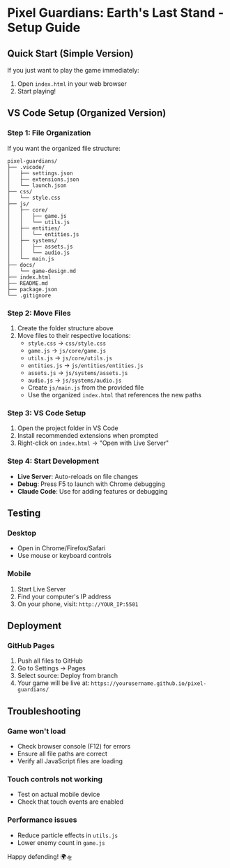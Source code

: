 # Pixel Guardians: Earth's Last Stand - Setup Guide

## Quick Start (Simple Version)

If you just want to play the game immediately:
1. Open `index.html` in your web browser
2. Start playing!

## VS Code Setup (Organized Version)

### Step 1: File Organization

If you want the organized file structure:

```
pixel-guardians/
├── .vscode/
│   ├── settings.json
│   ├── extensions.json
│   └── launch.json
├── css/
│   └── style.css
├── js/
│   ├── core/
│   │   ├── game.js
│   │   └── utils.js
│   ├── entities/
│   │   └── entities.js
│   ├── systems/
│   │   ├── assets.js
│   │   └── audio.js
│   └── main.js
├── docs/
│   └── game-design.md
├── index.html
├── README.md
├── package.json
└── .gitignore
```

### Step 2: Move Files

1. Create the folder structure above
2. Move files to their respective locations:
   - `style.css` → `css/style.css`
   - `game.js` → `js/core/game.js`
   - `utils.js` → `js/core/utils.js`
   - `entities.js` → `js/entities/entities.js`
   - `assets.js` → `js/systems/assets.js`
   - `audio.js` → `js/systems/audio.js`
   - Create `js/main.js` from the provided file
   - Use the organized `index.html` that references the new paths

### Step 3: VS Code Setup

1. Open the project folder in VS Code
2. Install recommended extensions when prompted
3. Right-click on `index.html` → "Open with Live Server"

### Step 4: Start Development

- **Live Server**: Auto-reloads on file changes
- **Debug**: Press F5 to launch with Chrome debugging
- **Claude Code**: Use for adding features or debugging

## Testing

### Desktop
- Open in Chrome/Firefox/Safari
- Use mouse or keyboard controls

### Mobile
1. Start Live Server
2. Find your computer's IP address
3. On your phone, visit: `http://YOUR_IP:5501`

## Deployment

### GitHub Pages
1. Push all files to GitHub
2. Go to Settings → Pages
3. Select source: Deploy from branch
4. Your game will be live at: `https://yourusername.github.io/pixel-guardians/`

## Troubleshooting

### Game won't load
- Check browser console (F12) for errors
- Ensure all file paths are correct
- Verify all JavaScript files are loading

### Touch controls not working
- Test on actual mobile device
- Check that touch events are enabled

### Performance issues
- Reduce particle effects in `utils.js`
- Lower enemy count in `game.js`

Happy defending! 🌍🛸